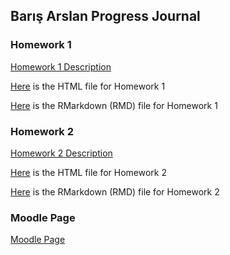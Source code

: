 ## Barış Arslan Progress Journal


### Homework 1
[Homework 1 Description](HW1/IE360_Spring22_HW1.pdf)

[Here](https://bu-ie-360.github.io/spring22-BarisArslan/HW1/HW1_Baris_Arslan.html) is the HTML file for Homework 1

[Here](HW1/HW1_Baris_Arslan.Rmd) is the RMarkdown (RMD) file for Homework 1


### Homework 2
[Homework 2 Description](HW2/IE360_Spring22_HW2.pdf)

[Here](https://bu-ie-360.github.io/spring22-BarisArslan/HW2/HW2_Baris_Arslan.html) is the HTML file for Homework 2

[Here](HW2/HW2_Baris_Arslan.Rmd) is the RMarkdown (RMD) file for Homework 2


### Moodle Page
[Moodle Page](https://moodle.boun.edu.tr/login/)
